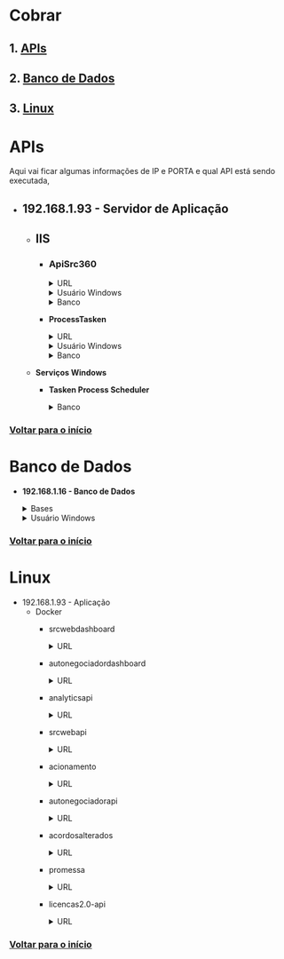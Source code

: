 # **Cobrar**
## 1. [**APIs**](#apis)
## 2. [**Banco de Dados**](#banco-de-dados)
## 3. [**Linux**](#linux)


# **APIs**
Aqui vai ficar algumas informações de IP e PORTA e qual API está sendo executada,

- ## **192.168.1.93 - Servidor de Aplicação**
    - ## **IIS** 
        - ### __ApiSrc360__
            <details>
                <summary>URL</summary>

                http://192.168.1.93:8090/
            </details>
            <details>
                <summary>Usuário Windows</summary>

                userprocess@cbc.ads
            </details>
            <details>
                <summary>Banco</summary>

                IP: 192.168.1.16
                BASE: SRC
            </details>

        - __ProcessTasken__
            <details>
                <summary>URL</summary>

                http://192.168.1.93:8080/
            </details>
            <details>
                <summary>Usuário Windows</summary>

                userprocess@cbc.ads
            </details>
            <details>
                <summary>Banco</summary>

                IP: 192.168.1.16
                BASE: SRC
            </details>

    - **Serviços Windows**
        - __Tasken Process Scheduler__
            <details>
                <summary>Banco</summary>
                
                IP: 192.168.1.16
                BASE: SRC
            </details>

### [**Voltar para o início**](#cobrar)

# **Banco de Dados**
- **192.168.1.16 - Banco de Dados**
    <details>
        <summary>Bases</summary>
            
        SRC
    </details>
    <details>
        <summary>Usuário Windows</summary>

        userprocess@cbc.ads
    </details>

### [**Voltar para o início**](#cobrar)

# **Linux**
- 192.168.1.93 - Aplicação
    - Docker 
        - srcwebdashboard
            <details>
                <summary>URL</summary>
                
                192.168.1.93:9000
            </details>
        - autonegociadordashboard
            <details>
                <summary>URL</summary>
                
                192.168.1.93:8081
            </details>
        - analyticsapi
            <details>
                <summary>URL</summary>
                
                Não tem
            </details>
        - srcwebapi
            <details>
                <summary>URL</summary>
                
                192.168.1.93:3000
            </details>
        - acionamento
            <details>
                <summary>URL</summary>
                
                Não tem
            </details>
        - autonegociadorapi
            <details>
                <summary>URL</summary>
                
                Não tem
            </details>
        - acordosalterados
            <details>
                <summary>URL</summary>
                
                Não tem
            </details>
        - promessa
            <details>
                <summary>URL</summary>
                
                Não tem
            </details>
        - licencas2.0-api
            <details>
                <summary>URL</summary>
                
                192.168.1.93:84
            </details>

### [**Voltar para o início**](#cobrar)
